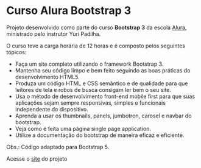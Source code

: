 # Curso Alura Bootstrap 3

<p>Projeto desenvolvido como parte do curso <b>Bootstrap 3</b> da escola <a href="https://www.alura.com.br/">Alura</a>, ministrado pelo instrutor Yuri Padilha.</p>
<p>O curso teve a carga horária de 12 horas e é composto pelos seguintes tópicos:</p>
<ul>
<li>Faça um site completo utilizando o framework Bootstrap 3.</li>
<li>Mantenha seu código limpo e bem feito seguindo as boas práticas do desenvolvimento HTML5.</li>
<li>Produza um código HTML e CSS semântico e de qualidade para que leitores de tela e robos de busca consigam ler bem o seu site.</li>
<li>Usa o método de desenvolvimento front-end mobile first para que suas aplicações sejam sempre responsivas, simples e funcionais independente do dispositivo.</li>
<li>Aprenda a usar os thumbnails, panels, jumbotron, carosel e navbar do bootstrap.</li>
<li>Veja como é feita uma página single page application.</li>
<li>Utilize a documentação do bootstrap de maneira eficaz e eficiente.</li>
</ul>
<p>Obs.: Código adaptado para Bootstrap 5.</p>
<p>Acesse o <a href="https://mardemor.github.io/alura-bootstrap3" target="_blank">site</a> do projeto<p>
 
